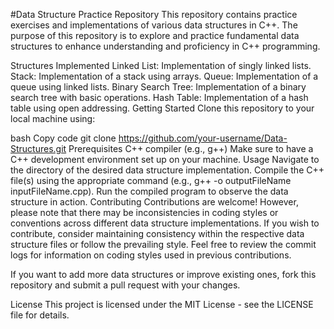
#Data Structure Practice Repository
This repository contains practice exercises and implementations of various data structures in C++. The purpose of this repository is to explore and practice fundamental data structures to enhance understanding and proficiency in C++ programming.

Structures Implemented
Linked List: Implementation of singly linked lists.
Stack: Implementation of a stack using arrays.
Queue: Implementation of a queue using linked lists.
Binary Search Tree: Implementation of a binary search tree with basic operations.
Hash Table: Implementation of a hash table using open addressing.
Getting Started
Clone this repository to your local machine using:

bash
Copy code
git clone https://github.com/your-username/Data-Structures.git
Prerequisites
C++ compiler (e.g., g++)
Make sure to have a C++ development environment set up on your machine.
Usage
Navigate to the directory of the desired data structure implementation.
Compile the C++ file(s) using the appropriate command (e.g., g++ -o outputFileName inputFileName.cpp).
Run the compiled program to observe the data structure in action.
Contributing
Contributions are welcome! However, please note that there may be inconsistencies in coding styles or conventions across different data structure implementations. If you wish to contribute, consider maintaining consistency within the respective data structure files or follow the prevailing style. Feel free to review the commit logs for information on coding styles used in previous contributions.

If you want to add more data structures or improve existing ones, fork this repository and submit a pull request with your changes.

License
This project is licensed under the MIT License - see the LICENSE file for details.
